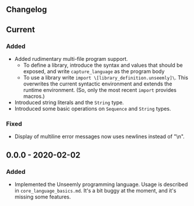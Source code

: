 ## Changelog

## Current
### Added
- Added rudimentary multi-file program support.
  * To define a library, introduce the syntax and values that should be exposed,
     and write `capture_language` as the program body
  * To use a library write `import \[library_definition.unseemly]\`.
    This overwrites the current syntactic environment and extends the runtime environment.
    (So, only the most recent `import` provides macros.)
- Introduced string literals and the `String` type.
- Introduced some basic operations on `Sequence` and `String` types.
### Fixed
- Display of multiline error messages now uses newlines instead of "\n".

## 0.0.0 - 2020-02-02
### Added
- Implemented the Unseemly programming language. Usage is described in `core_language_basics.md`.
  It's a bit buggy at the moment, and it's missing some features.